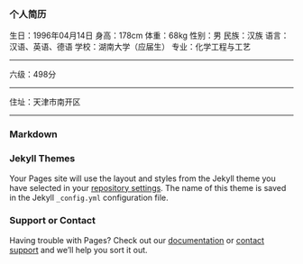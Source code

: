### 个人简历
生日：1996年04月14日
身高：178cm
体重：68kg
性别：男
民族：汉族
语言：汉语、英语、德语
学校：湖南大学（应届生）
专业：化学工程与工艺<hr />
六级：498分<hr />
住址：天津市南开区<hr />



### Markdown


### Jekyll Themes

Your Pages site will use the layout and styles from the Jekyll theme you have selected in your [repository settings](https://github.com/jzbwszrk/RESUME/settings). The name of this theme is saved in the Jekyll `_config.yml` configuration file.

### Support or Contact

Having trouble with Pages? Check out our [documentation](https://help.github.com/categories/github-pages-basics/) or [contact support](https://github.com/contact) and we’ll help you sort it out.
